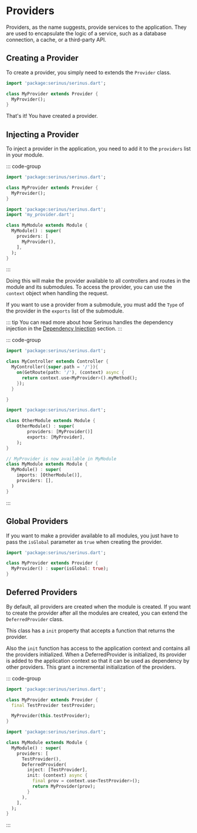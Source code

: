 # Providers

Providers, as the name suggests, provide services to the application. They are used to encapsulate the logic of a service, such as a database connection, a cache, or a third-party API.

## Creating a Provider

To create a provider, you simply need to extends the `Provider` class.

```dart
import 'package:serinus/serinus.dart';

class MyProvider extends Provider {
  MyProvider();
}
```

That's it! You have created a provider.

## Injecting a Provider

To inject a provider in the application, you need to add it to the `providers` list in your module.

::: code-group

```dart [my_provider.dart]
import 'package:serinus/serinus.dart';

class MyProvider extends Provider {
  MyProvider();
}
```

```dart [my_module.dart]
import 'package:serinus/serinus.dart';
import 'my_provider.dart';

class MyModule extends Module {
  MyModule() : super(
    providers: [
      MyProvider(),
    ],
  );
}
```

:::

Doing this will make the provider available to all controllers and routes in the module and its submodules.
To access the provider, you can use the `context` object when handling the request.

If you want to use a provider from a submodule, you must add the `Type` of the provider in the `exports` list of the submodule.

::: tip
You can read more about how Serinus handles the dependency injection in the [Dependency Injection](/foundations/dependency_injection.html) section.
:::

::: code-group

```dart [Simple Usage]
import 'package:serinus/serinus.dart';

class MyController extends Controller {
  MyController({super.path = '/'}){
    on(GetRoute(path: '/'), (context) async {
      return context.use<MyProvider>().myMethod();
    });
  }

}
```

```dart [Exports Module]
import 'package:serinus/serinus.dart';

class OtherModule extends Module {
    OtherModule() : super(
        providers: [MyProvider()]
        exports: [MyProvider],
    );
}

// MyProvider is now available in MyModule
class MyModule extends Module {
  MyModule() : super(
    imports: [OtherModule()],
    providers: [],
  )
}
```
:::

## Global Providers

If you want to make a provider available to all modules, you just have to pass the `isGlobal` parameter as `true` when creating the provider.

```dart
import 'package:serinus/serinus.dart';

class MyProvider extends Provider {
  MyProvider() : super(isGlobal: true);
}
```

## Deferred Providers

By default, all providers are created when the module is created. If you want to create the provider after all the modules are created, you can extend the `DeferredProvider` class.

This class has a `init` property that accepts a function that returns the provider.

Also the `init` function has access to the application context and contains all the providers initialized.
When a DeferredProvider is initialized, its provider is added to the application context so that it can be used as dependency by other providers. This grant a incremental initialization of the providers.

::: code-group

```dart [Deferred Provider]
import 'package:serinus/serinus.dart';

class MyProvider extends Provider {
  final TestProvider testProvider;

  MyProvider(this.testProvider);
}
```

```dart [Module]
import 'package:serinus/serinus.dart';

class MyModule extends Module {
  MyModule() : super(
    providers: [
      TestProvider(),
      DeferredProvider(
        inject: [TestProvider],
        init: (context) async {
          final prov = context.use<TestProvider>();
          return MyProvider(prov);
        }
      ),
    ],
  );
}
```

:::
